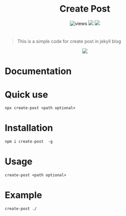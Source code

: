 <h1 align=center>Create Post</h1>

<p align=center>
<img src="https://img.shields.io/github/license/alestor123/CREATE-POST" alt=views >
<a href="https://github.com/alestor123/CREATE-POST/issues">
<img src="https://img.shields.io/github/issues-raw/alestor123/CREATE-POST"></a>
<a href="https://www.npmjs.com/package/create-post"><img src="https://img.shields.io/npm/v/create-post"></a>
</p>

# 
> This is a simple code for create post in jekyll blog
<p align=center>
<a href="https://npmjs.org/package/create-post">
<img src="https://nodei.co/npm/create-post"></a>
</p>

# Documentation

# Quick use

``npx create-post <path optional>``

# Installation

``npm i create-post  -g ``

# Usage

``create-post <path optional>``

# Example
``create-post ./ ``

